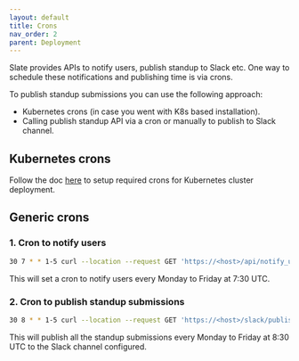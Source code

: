 ```yaml
---
layout: default
title: Crons
nav_order: 2
parent: Deployment
---
```


Slate provides APIs to notify users, publish standup to Slack etc. One way to
schedule these notifications and publishing time is via crons.

To publish standup submissions you can use the following approach:
- Kubernetes crons (in case you went with K8s based installation).
- Calling publish standup API via a cron or manually to publish to Slack
  channel.
  
## Kubernetes crons

Follow the doc [here][k8s-crons] to setup required crons for Kubernetes cluster
deployment.

## Generic crons

### 1. Cron to notify users

```bash
30 7 * * 1-5 curl --location --request GET 'https://<host>/api/notify_users/<team-name>/' --header 'Authorization: xxxxxxxxxxxxxxxxxxxxxxxxxxxxxxxx'
```

This will set a cron to notify users every Monday to Friday at 7:30 UTC.

### 2. Cron to publish standup submissions

```bash
30 8 * * 1-5 curl --location --request GET 'https://<host>/slack/publish_standup/<team-name>/' --header 'Authorization: xxxxxxxxxxxxxxxxxxxxxxxxxxxxxxxx'
```

This will publish all the standup submissions every Monday to Friday at 8:30
UTC to the Slack channel configured.

[k8s-crons]: ./kubernetes.html#configuring-k8s-crons
